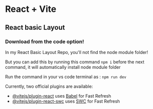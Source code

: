 # React + Vite

## React basic Layout

### Download from the code option!

In my React Basic Layout Repo, you'll not find the node module folder!

But you can add this by running this command `npm i` before the next command, it will automatically install node module folder

Run the command in your vs code terminal as : `npm run dev`

Currently, two official plugins are available:

- [@vitejs/plugin-react](https://github.com/vitejs/vite-plugin-react/blob/main/packages/plugin-react/README.md) uses [Babel](https://babeljs.io/) for Fast Refresh
- [@vitejs/plugin-react-swc](https://github.com/vitejs/vite-plugin-react-swc) uses [SWC](https://swc.rs/) for Fast Refresh
